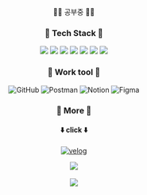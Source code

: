 


<div align="center">
	<span>👩‍💻 공부중 👩‍💻</span>

### 📗 Tech Stack 📗

<div align="center">
<img src="https://img.shields.io/badge/java-%23ED8B00.svg?style=for-the-badge&logo=java&logoColor=white"/>
<img src="https://img.shields.io/badge/HTML5-E34F26?style=for-the-badge&logo=HTML5&logoColor=white" />
<img src="https://img.shields.io/badge/CSS3-1572B6?style=for-the-badge&logo=CSS3&logoColor=white" />
<img src="https://img.shields.io/badge/JavaScript-F7DF1E?style=for-the-badge&logo=JavaScript&logoColor=white" />
<img src="https://img.shields.io/badge/React-61DAFB?style=for-the-badge&logo=React&logoColor=white" />
<img src="https://img.shields.io/badge/Redux-764ABC?style=for-the-badge&logo=Redux&logoColor=white" />
<img src="https://img.shields.io/badge/TypeScript-3178C6?style=for-the-badge&logo=TypeScript&logoColor=white" />
</div>
	
### 📍 Work tool 📍 
![GitHub](https://img.shields.io/badge/github-%23121011.svg?style=for-the-badge&logo=github&logoColor=white)
![Postman](https://img.shields.io/badge/Postman-FF6C37?style=for-the-badge&logo=postman&logoColor=white)
![Notion](https://img.shields.io/badge/notion-000000.svg?style=for-the-badge&logo=notion&logoColor=white)
![Figma](https://img.shields.io/badge/figma-F24E1E.svg?style=for-the-badge&logo=figma&logoColor=white)

  
### 📝 More 📝
####  ⬇️ click ⬇️
 <a target="_blank" href = "https://velog.io/@seungyo"> ![velog](https://img.shields.io/badge/velog-20C997.svg?style=for-the-badge&logo=velog&logoColor=white) </a>
</div>
<div align = "center">
<img src="https://github-readme-stats.vercel.app/api/top-langs/?username=hyo-4&layout=compact"><br><br>
<img src="https://github-readme-stats.vercel.app/api?username=hyo-4&show_icons=true&theme=radical">
</div>
